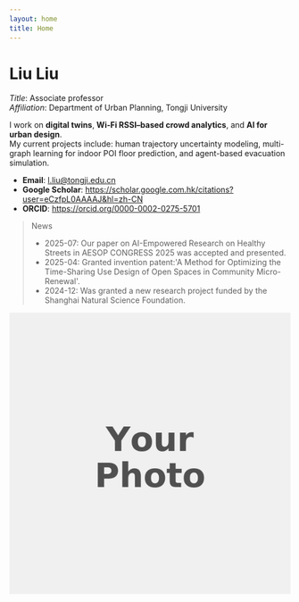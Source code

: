 ```yaml
---
layout: home
title: Home
---
```


# Liu Liu

*Title*: Associate professor  
*Affiliation*: Department of Urban Planning, Tongji University

I work on **digital twins**, **Wi‑Fi RSSI–based crowd analytics**, and **AI for urban design**.  
My current projects include: human trajectory uncertainty modeling, multi-graph learning for indoor POI floor prediction, and agent-based evacuation simulation.

- **Email**: l.liu@tongji.edu.cn
- **Google Scholar**: <https://scholar.google.com.hk/citations?user=eCzfpL0AAAAJ&hl=zh-CN>  
- **ORCID**: <https://orcid.org/0000-0002-0275-5701>

> News
> - 2025-07: Our paper on AI-Empowered Research on Healthy Streets in AESOP CONGRESS 2025 was accepted and presented.
> - 2025-04: Granted invention patent:'A Method for Optimizing the Time-Sharing Use Design of Open Spaces in Community Micro-Renewal'.
> - 2024-12: Was granted a new research project funded by the Shanghai Natural Science Foundation.

![portrait](assets/img/avatar.png)

